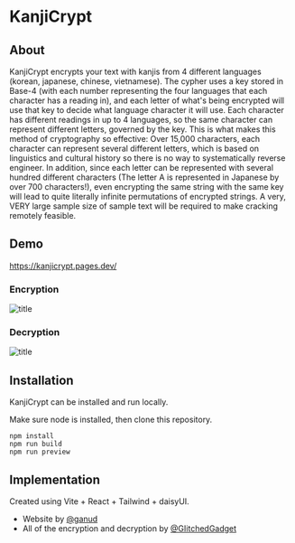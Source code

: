 # KanjiCrypt

## About

KanjiCrypt encrypts your text with kanjis from 4 different languages (korean, japanese, chinese, vietnamese). The cypher uses a key stored in Base-4 (with each number representing the four languages that each character has a reading in), and each letter of what's being encrypted will use that key to decide what language character it will use. Each character has different readings in up to 4 languages, so the same character can represent different letters, governed by the key. This is what makes this method of cryptography so effective: Over 15,000 characters, each character can represent several different letters, which is based on linguistics and cultural history so there is no way to systematically reverse engineer. In addition, since each letter can be represented with several hundred different characters (The letter A is represented in Japanese by over 700 characters!), even encrypting the same string with the same key will lead to quite literally infinite permutations of encrypted strings. A very, VERY large sample size of sample text will be required to make cracking remotely feasible.

## Demo

https://kanjicrypt.pages.dev/

### Encryption

![title](https://i.imgur.com/d4qmNrO.png)

### Decryption

![title](https://i.imgur.com/jdu2pj5.png)

## Installation

KanjiCrypt can be installed and run locally.

Make sure node is installed, then clone this repository.

```
npm install
npm run build
npm run preview
```

## Implementation

Created using Vite + React + Tailwind + daisyUI.

- Website by [@ganud](https://github.com/ganud)
- All of the encryption and decryption by [@GIitchedGadget](https://github.com/GIitchedGadget)
